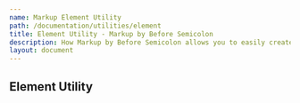 ```yaml
---
name: Markup Element Utility
path: /documentation/utilities/element
title: Element Utility - Markup by Before Semicolon
description: How Markup by Before Semicolon allows you to easily create DOM elements
layout: document
---
```


## Element Utility
